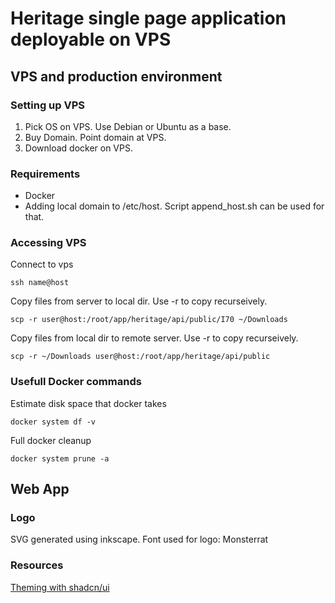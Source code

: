 # Heritage single page application deployable on VPS

## VPS and production environment

### Setting up VPS

1. Pick OS on VPS. Use Debian or Ubuntu as a base.
2. Buy Domain. Point domain at VPS.
3. Download docker on VPS.

### Requirements

- Docker
- Adding local domain to /etc/host. Script append_host.sh can be used for that.

### Accessing VPS

Connect to vps

```
ssh name@host
```

Copy files from server to local dir. Use -r to copy recurseively.

```
scp -r user@host:/root/app/heritage/api/public/I70 ~/Downloads
```

Copy files from local dir to remote server. Use -r to copy recurseively.

```
scp -r ~/Downloads user@host:/root/app/heritage/api/public
```

### Usefull Docker commands

Estimate disk space that docker takes

```
docker system df -v
```

Full docker cleanup

```
docker system prune -a
```

## Web App

### Logo

SVG generated using inkscape.
Font used for logo: Monsterrat

### Resources

[Theming with shadcn/ui](https://ui.shadcn.com/docs/theming)
